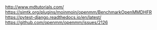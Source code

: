 http://www.mdtutorials.com/
https://simtk.org/plugins/moinmoin/openmm/BenchmarkOpenMMDHFR
https://pytest-django.readthedocs.io/en/latest/
https://github.com/openmm/openmm/issues/2126



